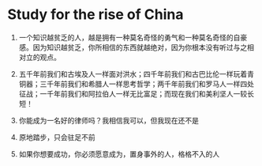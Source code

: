 # Study for the rise of China

1. 一个知识越贫乏的人，越是拥有一种莫名奇怪的勇气和一种莫名奇怪的自豪感。因为知识越贫乏，你所相信的东西就越绝对，因为你根本没有听过与之相对立的观点。

2. 五千年前我们和古埃及人一样面对洪水；四千年前我们和古巴比伦一样玩着青铜器；三千年前我们和希腊人一样思考哲学；两千年前我们和罗马人一样四处征战；一千年前我们和阿拉伯人一样无比富足；而现在我们和美利坚人一较长短！

3. 你能成为一名好的律师吗？我相信我可以，但我现在还不是

4. 原地踏步，只会驻足不前

5. 如果你想要成功，你必须愿意成为，置身事外的人，格格不入的人
